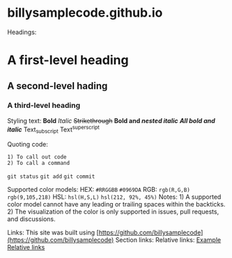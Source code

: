 # billysamplecode.github.io

Headings:
# A first-level heading
## A second-level hading
### A third-level heading

Styling text:
**Bold**
*Italic*
~~Strikethrough~~
**Bold and _nested italic_**
***All bold and italic***
Text<sub>subscript</sub>
Text<sup>superscript</sup>

Quoting code:
```Backticks: 
1) To call out code
2) To call a command
```
```git status```
```git add```
```git commit```

Supported color models:
HEX:
`#RRGGBB`
`#0969DA`
RGB:
`rgb(R,G,B)`
`rgb(9,105,218)`
HSL:
`hsl(H,S,L)`
`hsl(212, 92%, 45%)`
Notes: 1) A supported color model cannot have any leading or trailing spaces within the backticks.
2) The visualization of the color is only supported in issues, pull requests, and discussions.

Links:
This site was built using [https://github.com/billysamplecode](https://github.com/billysamplecode)
Section links:
Relative links:
[Example Relative links](root/filename.fileType)
